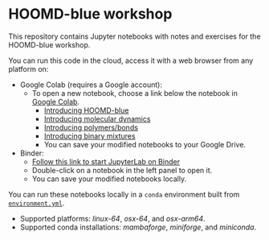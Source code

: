 # HOOMD-blue workshop

This repository contains Jupyter notebooks with notes and exercises for the
HOOMD-blue workshop.

You can run this code in the cloud, access it with a web browser from any
platform on:

* Google Colab (requires a Google account):
  * To open a new notebook, choose a link below the notebook in [Google Colab](https://colab.research.google.com/).
    * [Introducing HOOMD-blue](https://colab.research.google.com/github/astatt/hoomd-workshop-md/blob/trunk/00-Introducing-HOOMD-blue.ipynb)
    * [Introducing molecular dynamics](https://colab.research.google.com/github/astatt/hoomd-workshop-md/blob/trunk/01-Molecular-dynamics-with-HOOMD-blue.ipynb)
    * [Introducing polymers/bonds](XX)
    * [Introducing binary mixtures](XX)
    * You can save your modified notebooks to your Google Drive.
* Binder:
  * [Follow this link to start JupyterLab on
    Binder](https://mybinder.org/v2/gh/glotzerlab/hoomd-workshop/HEAD)
  * Double-click on a notebook in the left panel to open it.
  * You can save your modified notebooks locally.

You can run these notebooks locally in a `conda` environment built from
[`environment.yml`](environment.yml).
  * Supported platforms: *linux-64*, *osx-64*, and *osx-arm64*.
  * Supported conda installations: *mambaforge*, *miniforge*, and *miniconda*.
